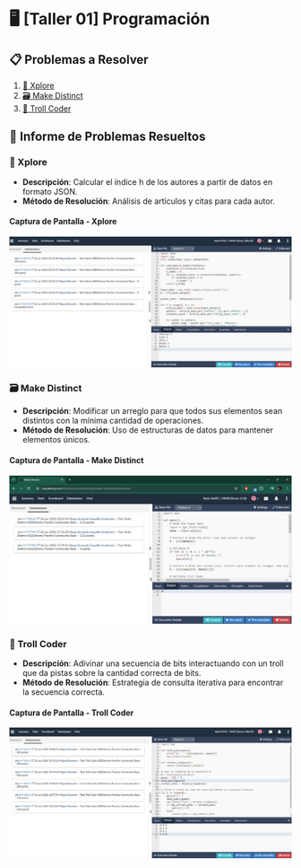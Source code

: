# 🖥️ [Taller 01] Programación

## 📋 Problemas a Resolver

1. [🧭 Xplore](https://csacademy.com/ieeextreme-practice/task/xplore/)
2. [🗃️ Make Distinct](https://csacademy.com/ieeextreme-practice/task/make-distinct/)
3. [🧩 Troll Coder](https://csacademy.com/ieeextreme-practice/task/troll-coder/)

## 📄 Informe de Problemas Resueltos

### 🧭 Xplore

- **Descripción**: Calcular el índice h de los autores a partir de datos en formato JSON.
- **Método de Resolución**: Análisis de artículos y citas para cada autor.

#### Captura de Pantalla - Xplore

![Captura de Pantalla - Xplore](./images/xplore.png)

### 🗃️ Make Distinct

- **Descripción**: Modificar un arreglo para que todos sus elementos sean distintos con la mínima cantidad de operaciones.
- **Método de Resolución**: Uso de estructuras de datos para mantener elementos únicos.

#### Captura de Pantalla - Make Distinct

![Captura de Pantalla - Make Distinct](./images/make-distinct.png)

### 🧩 Troll Coder

- **Descripción**: Adivinar una secuencia de bits interactuando con un troll que da pistas sobre la cantidad correcta de bits.
- **Método de Resolución**: Estrategia de consulta iterativa para encontrar la secuencia correcta.

#### Captura de Pantalla - Troll Coder

![Captura de Pantalla - Troll Coder](./images/troll-coder.png)
